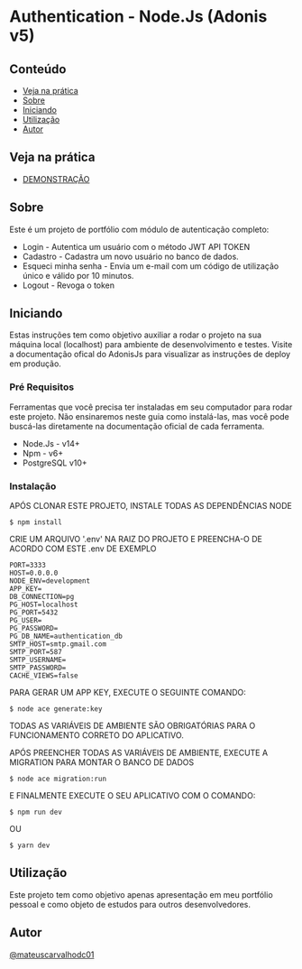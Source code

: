 # Authentication - Node.Js (Adonis v5)

## Conteúdo

- [Veja na prática](#demo)
- [Sobre](#about)
- [Iniciando](#getting_started)
- [Utilização](#usage)
- [Autor](../CONTRIBUTING.md)

## Veja na prática <a name = "demo"></a>

- [DEMONSTRAÇÃO](https://mateuscarvalho.codecompany.app/authentication)

## Sobre <a name = "about"></a>

Este é um projeto de portfólio com módulo de autenticação completo:

- Login - Autentica um usuário com o método JWT API TOKEN
- Cadastro - Cadastra um novo usuário no banco de dados.
- Esqueci minha senha - Envia um e-mail com um código de utilização único e válido por 10 minutos.
- Logout - Revoga o token

## Iniciando <a name = "getting_started"></a>

Estas instruções tem como objetivo auxiliar a rodar o projeto na sua máquina local (localhost) para ambiente de desenvolvimento e testes. Visite a documentação ofical do AdonisJs para visualizar as instruções de deploy em produção.

### Pré Requisitos

Ferramentas que você precisa ter instaladas em seu computador para rodar este projeto. Não ensinaremos neste guia como instalá-las, mas você pode buscá-las diretamente na documentação oficial de cada ferramenta.

- Node.Js - v14+
- Npm - v6+
- PostgreSQL v10+

### Instalação

APÓS CLONAR ESTE PROJETO, INSTALE TODAS AS DEPENDÊNCIAS NODE

```
$ npm install
```

CRIE UM ARQUIVO '.env' NA RAIZ DO PROJETO E PREENCHA-O DE ACORDO COM ESTE .env DE EXEMPLO

```
PORT=3333
HOST=0.0.0.0
NODE_ENV=development
APP_KEY=
DB_CONNECTION=pg
PG_HOST=localhost
PG_PORT=5432
PG_USER=
PG_PASSWORD=
PG_DB_NAME=authentication_db
SMTP_HOST=smtp.gmail.com
SMTP_PORT=587
SMTP_USERNAME=
SMTP_PASSWORD=
CACHE_VIEWS=false

```

PARA GERAR UM APP KEY, EXECUTE O SEGUINTE COMANDO:

```
$ node ace generate:key
```

TODAS AS VARIÁVEIS DE AMBIENTE SÃO OBRIGATÓRIAS PARA O FUNCIONAMENTO CORRETO DO APLICATIVO.

APÓS PREENCHER TODAS AS VARIÁVEIS DE AMBIENTE, EXECUTE A MIGRATION PARA MONTAR O BANCO DE DADOS

```
$ node ace migration:run
```

E FINALMENTE EXECUTE O SEU APLICATIVO COM O COMANDO:

```
$ npm run dev
```

OU

```
$ yarn dev
```

## Utilização <a name = "usage"></a>

Este projeto tem como objetivo apenas apresentação em meu portfólio pessoal e como objeto de estudos para outros desenvolvedores.

## Autor
[@mateuscarvalhodc01](https://github.com/mateuscarvalhodc01)
